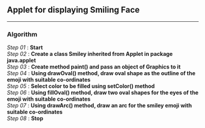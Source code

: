 ## Applet for displaying Smiling Face
---
### Algorithm

*Step 01* : **Start**\
*Step 02* : **Create a class Smiley inherited from Applet in package java.applet**\
*Step 03* : **Create method paint() and pass an object of Graphics to it**\
*Step 04* : **Using drawOval() method, draw oval shape as the outline of the emoji with suitable co-ordinates**\
*Step 05* : **Select color to be filled using setColor() method**\
*Step 06* : **Using fillOval() method, draw two oval shapes for the eyes of the emoji with suitable co-ordinates**\
*Step 07* : **Using drawArc() method, draw an arc for the smiley emoji with suitable co-ordinates**\
*Step 08* : **Stop**


